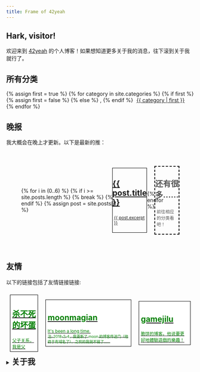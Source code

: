 ```yaml
---
title: Frame of 42yeah
---
```


## Hark, visitor!

欢迎来到 [42yeah](https://github.com/POTION4) 的个人博客！如果想知道更多关于我的消息，往下滚到关于我就行了。

<div class="paperi floats stick">
  <h2>所有分类</h2>
  <div>
    {% assign first = true %}
    {% for category in site.categories %}
      {% if first %}
        {% assign first = false %}
      {% else %}
        <span class="gnome">,</span>
      {% endif %}
      <span style="padding-left: 5px; padding-right: 5px;">
        <a href="/category/{{ category | first }}">{{ category | first }}</a>
      </span>
    {% endfor %}
  </div>
</div>

## 晚报

我大概会在晚上才更新。以下是最新的推：

<div style="display: flex; justify-items: between; align-items: center; overflow-x: auto; padding: 2.5rem;">
  {% for i in (0..6) %}
    {% if i >= site.posts.length %}
      {% break %}
    {% endif %}
    {% assign post = site.posts[i] %}
    
<a href="{{ post.url }}">
  <div style="padding: 0px px 0px 5px; margin-left: -1.5rem; border-color: black; border-style: solid; border-width: 1px; max-width: 200px;" class="card">
    <h2>{{ post.title }}</h2>
    <p style="padding: 0.25rem;">
      <small>{{ post.excerpt }}</small>
    </p>
  </div>
</a>

  {% endfor %}

  <div style="padding: 0px px 0px 5px; margin-left: -1.5rem; border-color: black; border-style: dashed; border-width: 2px; max-width: 200px;" class="card">
    <h2 style="color: #555;">还有很多……</h2>
    <p style="padding: 0.25rem; color: #555;">
      <small>前往相应的分类看吧！</small>
    </p>
  </div>
</div>

## 友情

以下的链接包括了友情链接链接:

<div style="display: flex; justify-items: between; align-items: center; overflow-x: auto;">
  <a href="https://zzkdev.github.io">
    <div style="padding: 5px; margin: 10px; border-color: black; border-style: solid; border-width: 1px; color: green; background-color: white;">
      <h2>杀不死的坏蛋</h2>
      <small>父子关系，我是父</small>
    </div>
  </a>
  <a href="http://www.moonsekai.xyz">
    <div style="padding: 5px; margin: 10px; border-color: black; border-style: solid; border-width: 1px; color: green; background-color: white;">
      <h2>moonmagian</h2>
      <small>It's been a long time. <br /><sub>注: 2018-2-4，我更新了 moon 的博客传送门（他终于有域名了），之前的我就不链了……</sub></small>
    </div>
  </a>
  <a href="https://gamejilu.com">
    <div style="padding: 5px; margin: 10px; border-color: black; border-style: solid; border-width: 1px; color: green; background-color: white;">
      <h2>gamejilu</h2>
      <small>脆饼的博客。他说要更好地體驗遊戲的樂趣！</small>
    </div>
  </a>
</div>

<details> <summary><h2 style="display: inline">关于我</h2></summary>
<ul>
  <li>我是一个来自 <a href="http://www.dgut.edu.cn/">东莞理工学院</a> 的学生。</li>
  <li>我非常想学图形学。</li>
  <li> 
    我喜欢玩独立游戏，包括但不限于：
    <ul>
      <li>Nethack</li>
      <li>一系列的经典偏硬核 Roguelike</li>
      <li>一些可以多人游戏的游戏，<b>一般不包括 FPS</b></li>
    </ul>
  </li>
  <li>我喜欢玩 4X，但是我很菜</li>
  <li>我学过一系列的程序语言，但大部分都是浅尝辄止，没啥技术</li>
  <li>我支持 LGBT ，虽然我本人是直的</li>
  <li>我不喜欢吃牛肉丸，干蒸，烧卖，虾饺，云吞，^(?!.*(韭菜)).*饺子，牛奶，重芝士，etc……</li>
  <li>我的邮箱是 <a href="mailto:potion@live.cn">potion@live.cn</a></li>
  <li>我做过很多小作品，有兴趣的大佬可以发我邮箱问一下我</li>
  <li>我觉得可口可乐比百事可乐要好喝</li>
  <li>我觉得麦当劳比肯德基要好吃，虽然肯德基有奥尔良系列</li>
  <li>我觉得尊宝是所有 Pizza 当中最好吃的，第二是 Domino</li>
  <li>I love my girlfriend!</li>
</ul>
</details>
